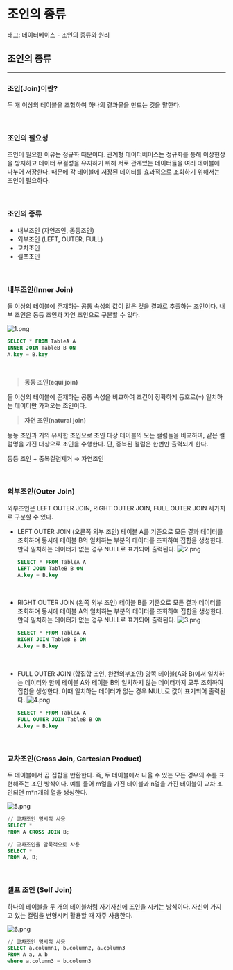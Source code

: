# 조인의 종류

태그: 데이터베이스 - 조인의 종류와 원리

## 조인의 종류

---

### 조인(Join)이란?

두 개 이상의 테이블을 조합하여 하나의 결과물을 만드는 것을 말한다.

<br>

### 조인의 필요성

조인이 필요한 이유는 정규화 때문이다. 관계형 데이터베이스는 정규화를 통해 이상현상을 방지하고 데이터 무결성을 유지하기 위해 서로 관계있는 데이터들을 여러 테이블에 나누어 저장한다. 때문에 각 테이블에 저장된 데이터를 효과적으로 조회하기 위해서는 조인이 필요하다.

<br>

### 조인의 종류

- 내부조인 (자연조인, 동등조인)
- 외부조인 (LEFT, OUTER, FULL)
- 교차조인
- 셀프조인

<br>

### 내부조인(Inner Join)

둘 이상의 테이블에 존재하는 공통 속성의 값이 같은 것을 결과로 추출하는 조인이다. 내부 조인은 동등 조인과 자연 조인으로 구분할 수 있다.

![1.png](../MinSu/img/1.png)

```sql
SELECT * FROM TableA A
INNER JOIN TableB B ON
A.key = B.key
```

<br>

> **동등 조인(equi join)**

둘 이상의 테이블에 존재하는 공통 속성을 비교하여 조건이 정확하게 등호로(=) 일치하는 데이터만 가져오는 조인이다.

>

> **자연 조인(natural join)**

동등 조인과 거의 유사한 조인으로 조인 대상 테이블의 모든 컬럼들을 비교하여, 같은 컬럼명을 가진 대상으로 조인을 수행한다. 단, 중복된 컬럼은 한번만 출력되게 한다.

동등 조인 + 중복컬럼제거 → 자연조인

>

<br>

### 외부조인(Outer Join)

외부조인은 LEFT OUTER JOIN, RIGHT OUTER JOIN, FULL OUTER JOIN 세가지로 구분할 수 있다.

- LEFT OUTER JOIN (오른쪽 외부 조인)
  테이블 A를 기준으로 모든 결과 데이터를 조회하며 동시에 테이블 B의 일치하는 부분의 데이터를 조회하여 집합을 생성한다. 만약 일치하는 데이터가 없는 경우 NULL로 표기되어 출력된다.
  ![2.png](../MinSu/img/2.png)

  ```sql
  SELECT * FROM TableA A
  LEFT JOIN TableB B ON
  A.key = B.key
  ```

    <br>

- RIGHT OUTER JOIN (왼쪽 외부 조인)
  테이블 B를 기준으로 모든 결과 데이터를 조회하며 동시에 테이블 A의 일치하는 부분의 데이터를 조회하여 집합을 생성한다. 만약 일치하는 데이터가 없는 경우 NULL로 표기되어 출력된다.
  ![3.png](../MinSu/img/3.png)

  ```sql
  SELECT * FROM TableA A
  RIGHT JOIN TableB B ON
  A.key = B.key
  ```

    <br>

- FULL OUTER JOIN (합집합 조인, 완전외부조인)
  양쪽 테이블(A와 B)에서 일치하는 데이터와 함께 테이블 A와 테이블 B의 일치하지 않는 데이터까지 모두 조회하여 집합을 생성한다. 이때 일치하는 데이터가 없는 경우 NULL로 값이 표기되어 출력된다.
  ![4.png](../MinSu/img/4.png)
  ```sql
  SELECT * FROM TableA A
  FULL OUTER JOIN TableB B ON
  A.key = B.key
  ```

<br>

### 교차조인(Cross Join, Cartesian Product)

두 테이블에서 곱 집합을 반환한다. 즉, 두 테이블에서 나올 수 있는 모든 경우의 수를 표현해주는 조인 방식이다. 예를 들어 m열을 가진 테이블과 n열을 가진 테이블이 교차 조인되면 m\*n개의 열을 생성한다.

![5.png](../MinSu/img/5.png)

```sql
// 교차조인 명시적 사용
SELECT *
FROM A CROSS JOIN B;

// 교차조인을 암묵적으로 사용
SELECT *
FROM A, B;
```

<br>

### 셀프 조인 (Self Join)

하나의 테이블을 두 개의 테이블처럼 자기자신에 조인을 시키는 방식이다. 자신이 가지고 있는 컬럼을 변형시켜 활용할 때 자주 사용한다.

![6.png](../MinSu/img/6.png)

```sql
// 교차조인 명시적 사용
SELECT a.column1, b.column2, a.column3
FROM A a, A b
where a.column3 = b.column3
```
